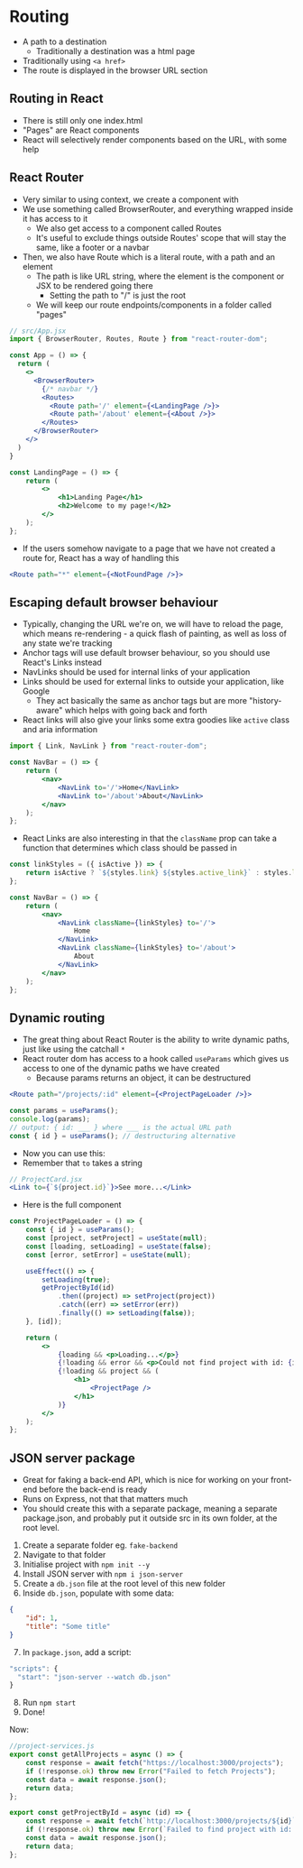 # Routing

- A path to a destination
  - Traditionally a destination was a html page
- Traditionally using `<a href>`
- The route is displayed in the browser URL section

## Routing in React

- There is still only one index.html
- "Pages" are React components
- React will selectively render components based on the URL, with some help

## React Router

- Very similar to using context, we create a component with
- We use something called BrowserRouter, and everything wrapped inside it has access to it
  - We also get access to a component called Routes
  - It's useful to exclude things outside Routes' scope that will stay the same, like a footer or a navbar
- Then, we also have Route which is a literal route, with a path and an element
  - The path is like URL string, where the element is the component or JSX to be rendered going there
    - Setting the path to "/" is just the root
  - We will keep our route endpoints/components in a folder called "pages"

```jsx
// src/App.jsx
import { BrowserRouter, Routes, Route } from "react-router-dom";

const App = () => {
  return (
    <>
      <BrowserRouter>
        {/* navbar */}
        <Routes>
          <Route path='/' element={<LandingPage />}>
          <Route path='/about' element={<About />}>
        </Routes>
      </BrowserRouter>
    </>
  )
}
```

```jsx
const LandingPage = () => {
	return (
		<>
			<h1>Landing Page</h1>
			<h2>Welcome to my page!</h2>
		</>
	);
};
```

- If the users somehow navigate to a page that we have not created a route for, React has a way of handling this

```jsx
<Route path="*" element={<NotFoundPage />}>
```

## Escaping default browser behaviour

- Typically, changing the URL we're on, we will have to reload the page, which means re-rendering - a quick flash of painting, as well as loss of any state we're tracking
- Anchor tags will use default browser behaviour, so you should use React's Links instead
- NavLinks should be used for internal links of your application
- Links should be used for external links to outside your application, like Google
  - They act basically the same as anchor tags but are more "history-aware" which helps with going back and forth
- React links will also give your links some extra goodies like `active` class and aria information

```jsx
import { Link, NavLink } from "react-router-dom";

const NavBar = () => {
	return (
		<nav>
			<NavLink to='/'>Home</NavLink>
			<NavLink to='/about'>About</NavLink>
		</nav>
	);
};
```

- React Links are also interesting in that the `className` prop can take a function that determines which class should be passed in

```jsx
const linkStyles = ({ isActive }) => {
	return isActive ? `${styles.link} ${styles.active_link}` : styles.link;
};
```

```jsx
const NavBar = () => {
	return (
		<nav>
			<NavLink className={linkStyles} to='/'>
				Home
			</NavLink>
			<NavLink className={linkStyles} to='/about'>
				About
			</NavLink>
		</nav>
	);
};
```

## Dynamic routing

- The great thing about React Router is the ability to write dynamic paths, just like using the catchall `*`
- React router dom has access to a hook called `useParams` which gives us access to one of the dynamic paths we have created
  - Because params returns an object, it can be destructured

```jsx
<Route path="/projects/:id" element={<ProjectPageLoader />}>
```

```jsx
const params = useParams();
console.log(params);
// output: { id: ___ } where ___ is the actual URL path
const { id } = useParams(); // destructuring alternative
```

- Now you can use this:
- Remember that `to` takes a string

```jsx
// ProjectCard.jsx
<Link to={`${project.id}`}>See more...</Link>
```

- Here is the full component

```jsx
const ProjectPageLoader = () => {
	const { id } = useParams();
	const [project, setProject] = useState(null);
	const [loading, setLoading] = useState(false);
	const [error, setError] = useState(null);

	useEffect(() => {
		setLoading(true);
		getProjectById(id)
			.then((project) => setProject(project))
			.catch((err) => setError(err))
			.finally(() => setLoading(false));
	}, [id]);

	return (
		<>
			{loading && <p>Loading...</p>}
			{!loading && error && <p>Could not find project with id: {id}</p>}
			{!loading && project && (
				<h1>
					<ProjectPage />
				</h1>
			)}
		</>
	);
};
```

## JSON server package

- Great for faking a back-end API, which is nice for working on your front-end before the back-end is ready
- Runs on Express, not that that matters much
- You should create this with a separate package, meaning a separate package.json, and probably put it outside src in its own folder, at the root level.

1. Create a separate folder eg. `fake-backend`
2. Navigate to that folder
3. Initialise project with `npm init --y`
4. Install JSON server with `npm i json-server`
5. Create a `db.json` file at the root level of this new folder
6. Inside `db.json`, populate with some data:

```json
{
	"id": 1,
	"title": "Some title"
}
```

7. In `package.json`, add a script:

```js
"scripts": {
  "start": "json-server --watch db.json"
}
```

8. Run `npm start`
9. Done!

Now:

```jsx
//project-services.js
export const getAllProjects = async () => {
	const response = await fetch("https://localhost:3000/projects");
	if (!response.ok) throw new Error("Failed to fetch Projects");
	const data = await response.json();
	return data;
};

export const getProjectById = async (id) => {
	const response = await fetch(`http://localhost:3000/projects/${id}`);
	if (!response.ok) throw new Error(`Failed to find project with id: ${id}`);
	const data = await response.json();
	return data;
};
```
